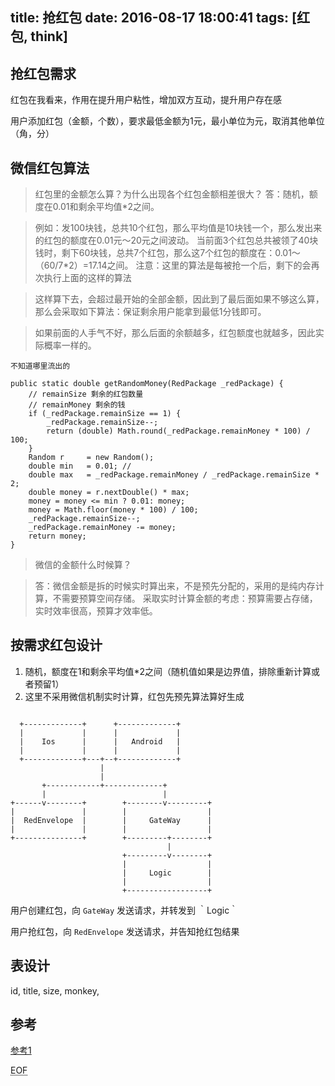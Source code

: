 title: 抢红包
date: 2016-08-17 18:00:41
tags: [红包, think]
---

## 抢红包需求

红包在我看来，作用在提升用户粘性，增加双方互动，提升用户存在感

用户添加红包（金额，个数），要求最低金额为1元，最小单位为元，取消其他单位（角，分）


## 微信红包算法

> 红包里的金额怎么算？为什么出现各个红包金额相差很大？
> 答：随机，额度在0.01和剩余平均值*2之间。

> 例如：发100块钱，总共10个红包，那么平均值是10块钱一个，那么发出来的红包的额度在0.01元～20元之间波动。
当前面3个红包总共被领了40块钱时，剩下60块钱，总共7个红包，那么这7个红包的额度在：0.01～（60/7*2）=17.14之间。
注意：这里的算法是每被抢一个后，剩下的会再次执行上面的这样的算法

> 这样算下去，会超过最开始的全部金额，因此到了最后面如果不够这么算，那么会采取如下算法：保证剩余用户能拿到最低1分钱即可。

> 如果前面的人手气不好，那么后面的余额越多，红包额度也就越多，因此实际概率一样的。

````
不知道哪里流出的

public static double getRandomMoney(RedPackage _redPackage) {
    // remainSize 剩余的红包数量
    // remainMoney 剩余的钱
    if (_redPackage.remainSize == 1) {
        _redPackage.remainSize--;
        return (double) Math.round(_redPackage.remainMoney * 100) / 100;
    }
    Random r     = new Random();
    double min   = 0.01; //
    double max   = _redPackage.remainMoney / _redPackage.remainSize * 2;
    double money = r.nextDouble() * max;
    money = money <= min ? 0.01: money;
    money = Math.floor(money * 100) / 100;
    _redPackage.remainSize--;
    _redPackage.remainMoney -= money;
    return money;
}

````

> 微信的金额什么时候算？

> 答：微信金额是拆的时候实时算出来，不是预先分配的，采用的是纯内存计算，不需要预算空间存储。
> 采取实时计算金额的考虑：预算需要占存储，实时效率很高，预算才效率低。

<!-- more -->

## 按需求红包设计

1. 随机，额度在1和剩余平均值*2之间（随机值如果是边界值，排除重新计算或者预留1）
2. 这里不采用微信机制实时计算，红包先预先算法算好生成


````

  +-------------+      +-------------+
  |             |      |             |
  |    Ios      |      |   Android   |
  |             |      |             |
  +-------------+---+--+-------------+
                    |
                    |
       +------------+-------------+
       |                          |
+------v--------+        +--------v---------+
|               |        |                  |
|  RedEnvelope  |        |     GateWay      |
|               |        |                  |
+---------------+        +---------+--------+
                                   |
                         +---------v--------+
                         |                  |
                         |     Logic        |
                         |                  |
                         +------------------+

 ````



用户创建红包，向 `GateWay` 发送请求，并转发到 ｀Logic｀

用户抢红包，向 `RedEnvelope` 发送请求，并告知抢红包结果

## 表设计

id, title, size, monkey,

## 参考

[参考1](http://coderroc.com/)

<abbr title="End of file">EOF</abbr>
